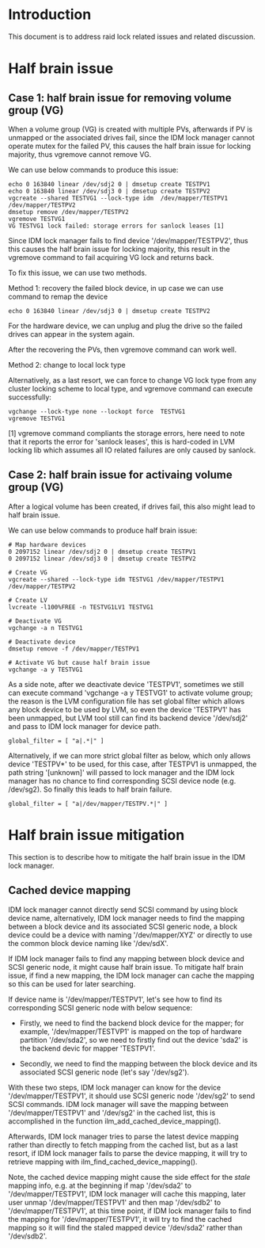 # Introduction

This document is to address raid lock related issues and related
discussion.


# Half brain issue

## Case 1: half brain issue for removing volume group (VG)

When a volume group (VG) is created with multiple PVs, afterwards if PV
is unmapped or the associated drives fail, since the IDM lock manager
cannot operate mutex for the failed PV, this causes the half brain issue
for locking majority, thus vgremove cannot remove VG.

We can use below commands to produce this issue:

```
echo 0 163840 linear /dev/sdj2 0 | dmsetup create TESTPV1
echo 0 163840 linear /dev/sdj3 0 | dmsetup create TESTPV2
vgcreate --shared TESTVG1 --lock-type idm  /dev/mapper/TESTPV1 /dev/mapper/TESTPV2
dmsetup remove /dev/mapper/TESTPV2
vgremove TESTVG1
VG TESTVG1 lock failed: storage errors for sanlock leases [1]
```

Since IDM lock manager fails to find device '/dev/mapper/TESTPV2',
thus this causes the half brain issue for locking majority, this result
in the vgremove command to fail acquiring VG lock and returns back.

To fix this issue, we can use two methods.

Method 1: recovery the failed block device, in up case we can use
command to remap the device

```
echo 0 163840 linear /dev/sdj3 0 | dmsetup create TESTPV2
```
For the hardware device, we can unplug and plug the drive so the failed
drives can appear in the system again.

After the recovering the PVs, then vgremove command can work well.

Method 2: change to local lock type

Alternatively, as a last resort, we can force to change VG lock type
from any cluster locking scheme to local type, and vgremove command
can execute successfully:

```
vgchange --lock-type none --lockopt force  TESTVG1
vgremove TESTVG1
```

[1] vgremove command compliants the storage errors, here need to note
that it reports the error for 'sanlock leases', this is hard-coded in
LVM locking lib which assumes all IO related failures are only caused
by sanlock.

## Case 2: half brain issue for activaing volume group (VG)

After a logical volume has been created, if drives fail, this also might
lead to half brain issue.

We can use below commands to produce half brain issue:

```
# Map hardware devices
0 2097152 linear /dev/sdj2 0 | dmsetup create TESTPV1
0 2097152 linear /dev/sdj3 0 | dmsetup create TESTPV2

# Create VG
vgcreate --shared --lock-type idm TESTVG1 /dev/mapper/TESTPV1 /dev/mapper/TESTPV2

# Create LV
lvcreate -l100%FREE -n TESTVG1LV1 TESTVG1

# Deactivate VG
vgchange -a n TESTVG1

# Deactivate device
dmsetup remove -f /dev/mapper/TESTPV1

# Activate VG but cause half brain issue
vgchange -a y TESTVG1
```

As a side note, after we deactivate device 'TESTPV1', sometimes we still
can execute command 'vgchange -a y TESTVG1' to activate volume group; the
reason is the LVM configuration file has set global filter which allows
any block device to be used by LVM, so even the device 'TESTPV1' has been
unmapped, but LVM tool still can find its backend device '/dev/sdj2' and
pass to IDM lock manager for device path.

```
global_filter = [ "a|.*|" ]
```

Alternatively, if we can more strict global filter as below, which only
allows device 'TESTPV*' to be used, for this case, after TESTPV1 is
unmapped, the path string '[unknown]' will passed to lock manager and
the IDM lock manager has no chance to find corresponding SCSI device
node (e.g. /dev/sg2).  So finally this leads to half brain failure.

```
global_filter = [ "a|/dev/mapper/TESTPV.*|" ]
```

# Half brain issue mitigation

This section is to describe how to mitigate the half brain issue in the
IDM lock manager.

## Cached device mapping

IDM lock manager cannot directly send SCSI command by using block device
name, alternatively, IDM lock manager needs to find the mapping between a
block device and its associated SCSI generic node, a block device could
be a device with naming '/dev/mapper/XYZ' or directly to use the common
block device naming like '/dev/sdX'.

If IDM lock manager fails to find any mapping between block device and
SCSI generic node, it might cause half brain issue.  To mitigate half
brain issue, if find a new mapping, the IDM lock manager can cache the
mapping so this can be used for later searching.

If device name is '/dev/mapper/TESTPV1', let's see how to find its
corresponding SCSI generic node with below sequence:

- Firstly, we need to find the backend block device for the mapper; for
  example, '/dev/mapper/TESTVP1' is mapped on the top of hardware
  partition '/dev/sda2', so we need to firstly find out the device
  'sda2' is the backend devic for mapper 'TESTPV1'.

- Secondly, we need to find the mapping between the block device and
  its associated SCSI generic node (let's say '/dev/sg2').

With these two steps, IDM lock manager can know for the device
'/dev/mapper/TESTPV1', it should use SCSI generic node '/dev/sg2' to
send SCSI commands.  IDM lock manager will save the mapping between
'/dev/mapper/TESTPV1' and '/dev/sg2' in the cached list, this is
accomplished in the function ilm_add_cached_device_mapping().

Afterwards, IDM lock manager tries to parse the latest device mapping
rather than directly to fetch mapping from the cached list, but as a
last resort, if IDM lock manager fails to parse the device mapping,
it will try to retrieve mapping with ilm_find_cached_device_mapping().

Note, the cached device mapping might cause the side effect for the
*stale* mapping info, e.g. at the beginning if map '/dev/sda2' to
'/dev/mapper/TESTPV1', IDM lock manager will cache this mapping,
later user unmap '/dev/mapper/TESTPV1' and then map '/dev/sdb2' to
'/dev/mapper/TESTPV1', at this time point, if IDM lock manager fails
to find the mapping for '/dev/mapper/TESTPV1', it will try to find
the cached mapping so it will find the staled mapped device
'/dev/sda2' rather than '/dev/sdb2'.
